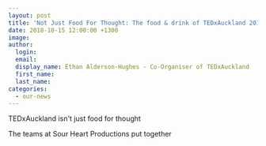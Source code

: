 ```yaml
---
layout: post
title: 'Not Just Food For Thought: The food & drink of TEDxAuckland 2018'
date: 2018-10-15 12:00:00 +1300
image:
author:
  login:
  email:
  display_name: Ethan Alderson-Hughes - Co-Organiser of TEDxAuckland
  first_name:
  last_name:
categories:
  - our-news
---
```


TEDxAuckland isn't just food for thought

The teams at Sour Heart Productions put together